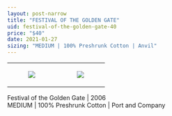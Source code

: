 ```yaml
---
layout: post-narrow
title: "FESTIVAL OF THE GOLDEN GATE"
uid: festival-of-the-golden-gate-40
price: "$40"
date: 2021-01-27
sizing: "MEDIUM | 100% Preshrunk Cotton | Anvil"
---
```




<table style="width:100%;"><tr><td style="vertical-align:top;">
      <figure class="tmblr-full" data-orig-height="2048" data-orig-width="1365" data-orig-src="https://concertshirts.netlify.app/shirts/0212/0212-01.jpg"><img src="https://64.media.tumblr.com/c9f323b937aaf43361ebf4a4368eb216/9aebee0c66e14b64-8a/s540x810/60bebe88798ff04ab2484856be90660b2559466f.jpg" data-orig-height="2048" data-orig-width="1365" data-orig-src="https://concertshirts.netlify.app/shirts/0212/0212-01.jpg"/></figure></td>
    <td style="vertical-align:top;">
      <figure class="tmblr-full" data-orig-height="2048" data-orig-width="1365" data-orig-src="https://concertshirts.netlify.app/shirts/0212/0212-02.jpg"><img src="https://64.media.tumblr.com/f13ae2bb7e034fecb8eddaa2e564bca6/9aebee0c66e14b64-f8/s540x810/6c2b12ab5324d2512e5ffe5212c5d8c084412f4d.jpg" data-orig-height="2048" data-orig-width="1365" data-orig-src="https://concertshirts.netlify.app/shirts/0212/0212-02.jpg"/></figure></td>
  </tr></table><p>
  Festival of the Golden Gate | 2006<br/>MEDIUM | 100% Preshrunk Cotton | Port and Company
</p>

